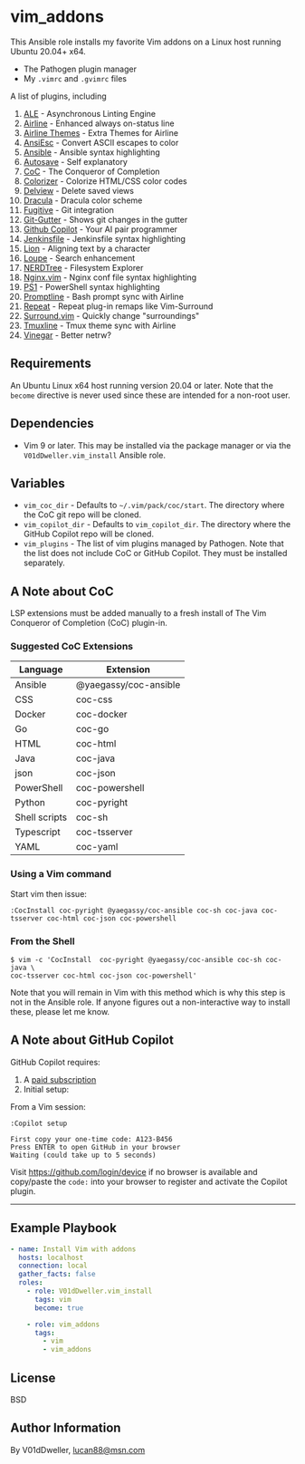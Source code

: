 # vim_addons

This Ansible role installs my favorite Vim addons on a Linux host running
Ubuntu 20.04+ x64.

* The Pathogen plugin manager
* My `.vimrc` and `.gvimrc` files

A list of plugins, including
1. [ALE](https://github.com/dense-analysis/ale) - Asynchronous Linting Engine
1. [Airline](https://github.com/vim-airline/vim-airline) - Enhanced always on-status line
1. [Airline Themes](https://github.com/vim-airline/vim-airline-themes) - Extra Themes for Airline
1. [AnsiEsc](https://github.com/vim-scripts/AnsiEsc.vim) - Convert ASCII escapes to color
1. [Ansible](https://github.com/pearofducks/ansible-vim) - Ansible syntax highlighting
1. [Autosave](https://github.com/907th/vim-auto-save) - Self explanatory
1. [CoC](https://github.com/neoclide/coc.nvim) - The Conqueror of Completion
1. [Colorizer](https://github.com/chrisbra/Colorizer) - Colorize HTML/CSS color codes
1. [Delview](https://github.com/vim-scripts/delview) - Delete saved views
1. [Dracula](https://github.com/dracula/vim) - Dracula color scheme
1. [Fugitive](https://github.com/tpope/vim-fugitive) - Git integration
1. [Git-Gutter](https://github.com/airblade/vim-gitgutter) - Shows git changes in the gutter
1. [Github Copilot](https://github.com/github/copilot.vim) - Your AI pair programmer
1. [Jenkinsfile](https://github.com/martinda/Jenkinsfile-vim-syntax) - Jenkinsfile syntax highlighting
1. [Lion](https://github.com/tommcdo/vim-lion.git) - Aligning text by a character
1. [Loupe](https://github.com/wincent/loupe) - Search enhancement
1. [NERDTree](https://github.com/preservim/nerdtree) - Filesystem Explorer
1. [Nginx.vim](https://github.com/chr4/nginx.vim) - Nginx conf file syntax highlighting
1. [PS1](https://github.com/PProvost/vim-ps1) - PowerShell syntax highlighting
1. [Promptline](https://github.com/edkolev/promptline.vim) - Bash prompt sync with Airline
1. [Repeat](https://github.com/tpope/vim-repeat) - Repeat plug-in remaps like Vim-Surround
1. [Surround.vim](https://github.com/tpope/vim-surround) - Quickly change "surroundings"
1. [Tmuxline](https://github.com/edkolev/tmuxline.vim) - Tmux theme sync with Airline
1. [Vinegar](https://github.com/tpope/vim-vinegar) - Better netrw?

## Requirements

An Ubuntu Linux x64 host running version 20.04 or later. Note that the
`become` directive is never used since these are intended for a non-root user.

## Dependencies

- Vim 9 or later. This may be installed via the package manager or via the
  `V01dDweller.vim_install` Ansible role.

## Variables

- `vim_coc_dir` - Defaults to `~/.vim/pack/coc/start`. The directory where the
  CoC git repo will be cloned.
- `vim_copilot_dir` - Defaults to `vim_copilot_dir`. The  directory where the
  GitHub Copilot repo will be cloned.
- `vim_plugins` - The list of vim plugins managed by Pathogen. Note that the
  list does not include CoC or GitHub Copilot. They must be installed
  separately.

## A Note about CoC

LSP extensions must be added manually to a fresh install of The Vim Conqueror
of Completion (CoC) plugin-in.

### Suggested CoC Extensions

| Language      | Extension
|---------------|----------------------
| Ansible       | @yaegassy/coc-ansible
| CSS           | coc-css
| Docker        | coc-docker
| Go            | coc-go
| HTML          | coc-html
| Java          | coc-java
| json          | coc-json
| PowerShell    | coc-powershell
| Python        | coc-pyright
| Shell scripts | coc-sh
| Typescript    | coc-tsserver
| YAML          | coc-yaml

### Using a Vim command

Start vim then issue:

```
:CocInstall coc-pyright @yaegassy/coc-ansible coc-sh coc-java coc-tsserver coc-html coc-json coc-powershell
```

### From the Shell

```shell
$ vim -c 'CocInstall  coc-pyright @yaegassy/coc-ansible coc-sh coc-java \
coc-tsserver coc-html coc-json coc-powershell'
```

Note that you will remain in Vim with this method which is why this step is
not in the Ansible role. If anyone figures out a non-interactive way to
install these, please let me know.

## A Note about GitHub Copilot

GitHub Copilot requires:

1. A [paid subscription](https://github.com/features/copilot)
2. Initial setup:

From a Vim session:

```shell
:Copilot setup

First copy your one-time code: A123-B456
Press ENTER to open GitHub in your browser
Waiting (could take up to 5 seconds)
```

Visit https://github.com/login/device if no browser is available and
copy/paste the `code:` into your browser to register and activate the Copilot
plugin.

---

## Example Playbook

```yaml
- name: Install Vim with addons
  hosts: localhost
  connection: local
  gather_facts: false
  roles:
    - role: V01dDweller.vim_install
      tags: vim
      become: true

    - role: vim_addons
      tags:
        - vim
        - vim_addons
```

## License

BSD

## Author Information

By V01dDweller, lucan88@msn.com

[modeline]: # ( vi: set number textwidth=78 colorcolumn=80 nowrap: )
